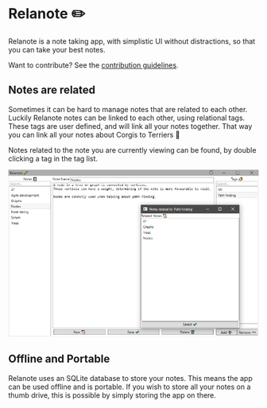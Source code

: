 # Relanote :pencil2:

Relanote is a note taking app, with simplistic UI without distractions, so that you can take your best notes.

Want to contribute? See the [contribution guidelines](./contributing.md).

## Notes are related

Sometimes it can be hard to manage notes that are related to each other.
Luckily Relanote notes can be linked to each other, using relational tags. 
These tags are user defined, and will link all your notes together.
That way you can link all your notes about Corgis to Terriers :dog:

Notes related to the note you are currently viewing can be found, by double clicking a tag in the tag list.

![relatedNotes](./assets/note_relations.png)

## Offline and Portable

Relanote uses an SQLite database to store your notes.
This means the app can be used offline and is portable.
If you wish to store all your notes on a thumb drive, this is possible by simply storing the app on there.
